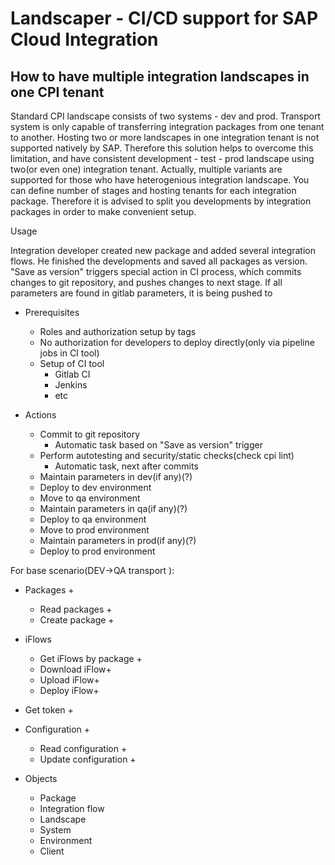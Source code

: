 # Landscaper - CI/CD support for SAP Cloud Integration

## How to have multiple integration landscapes in one CPI tenant 

Standard CPI landscape consists of two systems - dev and prod. Transport system is only capable of transferring integration packages from one tenant to another. Hosting two or more landscapes in one integration tenant is not supported natively by SAP. Therefore this solution helps to overcome this limitation, and have consistent development - test - prod landscape using two(or even one) integration tenant. Actually, multiple variants are supported for those who have heterogenious integration landscape. You can define number of stages and hosting tenants for each integration package. Therefore it is advised to split you developments by integration packages in order to make convenient setup.


Usage

Integration developer created new package and added several integration flows. He finished the developments and saved all packages as version. "Save as version" triggers special action in CI process, which commits changes to git repository, and pushes changes to next stage. If all parameters are found in gitlab parameters, it is being pushed to 

* Prerequisites
  * Roles and authorization setup by tags 
  * No authorization for developers to deploy directly(only via pipeline jobs in CI tool)
  * Setup of CI tool
    * Gitlab CI
    * Jenkins
    * etc

* Actions
  * Commit to git repository
    * Automatic task based on "Save as version" trigger
  * Perform autotesting and security/static checks(check cpi lint)
    * Automatic task, next after commits
  * Maintain parameters in dev(if any)(?)
  * Deploy to dev environment
  * Move to qa environment
  * Maintain parameters in qa(if any)(?)
  * Deploy to qa environment
  * Move to prod environment
  * Maintain parameters in prod(if any)(?)
  * Deploy to prod environment


For base scenario(DEV->QA transport ):
* Packages + 
  * Read packages + 
  * Create package + 
* iFlows
  * Get iFlows by package + 
  * Download iFlow+
  * Upload iFlow+
  * Deploy iFlow+
* Get token  +
* Configuration +
  * Read configuration +
  * Update configuration +

* Objects
  * Package
  * Integration flow
  * Landscape
  * System
  * Environment
  * Client
